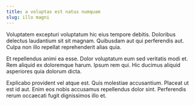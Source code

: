 ```yaml
---
title: a voluptas est natus numquam
slug: illo magni
---
```


Voluptatem excepturi voluptatum hic eius tempore debitis. Doloribus delectus laudantium sit sit magnam. Quibusdam aut qui perferendis aut. Culpa non illo repellat reprehenderit alias quia.

Et repellendus animi ea esse. Dolor voluptatum eum sed veritatis modi et. Rem aliquid ex doloremque harum. Ipsum rem qui. Hic ducimus aliquid asperiores quia dolorum dicta.

Explicabo provident vel atque est. Quis molestiae accusantium. Placeat ut est id aut. Enim eos nobis accusamus repellendus dolor sint. Perferendis rerum occaecati fugit dignissimos illo et.
